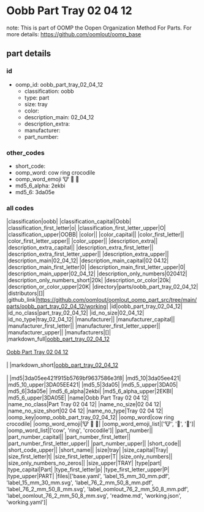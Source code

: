 # Oobb Part Tray 02 04 12  

note: This is part of OOMP the Oopen Organization Method For Parts. For more details: https://github.com/oomlout/oomp_base

##  part details





### id
* oomp_id: oobb_part_tray_02_04_12
  * classification: oobb
  * type: part
  * size: tray
  * color: 
  * description_main: 02_04_12
  * description_extra: 
  * manufacturer: 
  * part_number: 

### other_codes
* short_code: 
* oomp_word: cow ring crocodile
* oomp_word_emoji :cow: :ring: :crocodile:
* md5_6_alpha: 2ekbi
* md5_6: 3da05e

### all codes 
|classification|oobb|
|classification_capital|Oobb|
|classification_first_letter|o|
|classification_first_letter_upper|O|
|classification_upper|OOBB|
|color||
|color_capital||
|color_first_letter||
|color_first_letter_upper||
|color_upper||
|description_extra||
|description_extra_capital||
|description_extra_first_letter||
|description_extra_first_letter_upper||
|description_extra_upper||
|description_main|02_04_12|
|description_main_capital|02 04.12|
|description_main_first_letter|0|
|description_main_first_letter_upper|0|
|description_main_upper|02_04_12|
|description_only_numbers|020412|
|description_only_numbers_short|20k|
|description_or_color|20k|
|description_or_color_upper|20K|
|directory|parts/oobb_part_tray_02_04_12|
|distributors|[]|
|github_link|https://github.com/oomlout/oomlout_oomp_part_src/tree/main/parts/oobb_part_tray_02_04_12/working|
|id|oobb_part_tray_02_04_12|
|id_no_class|part_tray_02_04_12|
|id_no_size|02_04_12|
|id_no_type|tray_02_04_12|
|manufacturer||
|manufacturer_capital||
|manufacturer_first_letter||
|manufacturer_first_letter_upper||
|manufacturer_upper||
|manufacturers|[]|
|markdown_full|[oobb_part_tray_02_04_12](https://github.com/oomlout/oomlout_oomp_part_src/tree/main/parts/oobb_part_tray_02_04_12/working)<br>[](https://github.com/oomlout/oomlout_oomp_part_src/tree/main/parts/oobb_part_tray_02_04_12/working)<br>[Oobb Part Tray 02 04 12](https://github.com/oomlout/oomlout_oomp_part_src/tree/main/parts/oobb_part_tray_02_04_12/working)<br><br>|
|markdown_short|[oobb_part_tray_02_04_12](https://github.com/oomlout/oomlout_oomp_part_src/tree/main/parts/oobb_part_tray_02_04_12/working)<br><br>|
|md5|3da05ee421f915b5769bf9637586e3f8|
|md5_10|3da05ee421|
|md5_10_upper|3DA05EE421|
|md5_5|3da05|
|md5_5_upper|3DA05|
|md5_6|3da05e|
|md5_6_alpha|2ekbi|
|md5_6_alpha_upper|2EKBI|
|md5_6_upper|3DA05E|
|name|Oobb Part Tray 02 04 12|
|name_no_class|Part Tray 02 04 12|
|name_no_size|02 04 12|
|name_no_size_short|02 04 12|
|name_no_type|Tray 02 04 12|
|oomp_key|oomp_oobb_part_tray_02_04_12|
|oomp_word|cow ring crocodile|
|oomp_word_emoji|:cow: :ring: :crocodile:|
|oomp_word_emoji_list|[':cow:', ':ring:', ':crocodile:']|
|oomp_word_list|['cow', 'ring', 'crocodile']|
|part_number||
|part_number_capital||
|part_number_first_letter||
|part_number_first_letter_upper||
|part_number_upper||
|short_code||
|short_code_upper||
|short_name||
|size|tray|
|size_capital|Tray|
|size_first_letter|t|
|size_first_letter_upper|T|
|size_only_numbers||
|size_only_numbers_no_zeros||
|size_upper|TRAY|
|type|part|
|type_capital|Part|
|type_first_letter|p|
|type_first_letter_upper|P|
|type_upper|PART|
|files|['base.yaml', 'label_15_mm_30_mm.pdf', 'label_15_mm_30_mm.svg', 'label_76_2_mm_50_8_mm.pdf', 'label_76_2_mm_50_8_mm.svg', 'label_oomlout_76_2_mm_50_8_mm.pdf', 'label_oomlout_76_2_mm_50_8_mm.svg', 'readme.md', 'working.json', 'working.yaml']|
